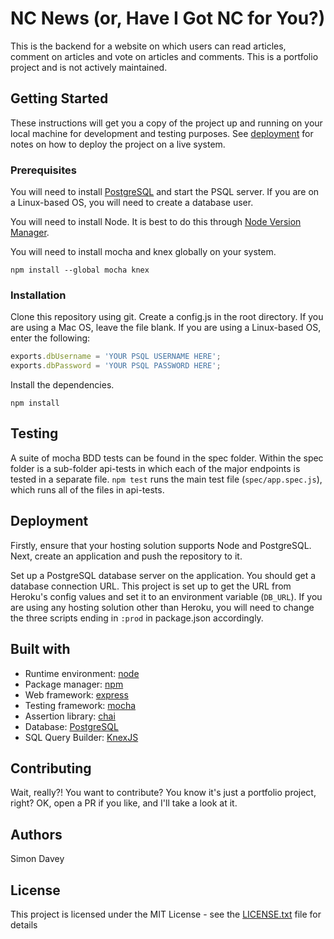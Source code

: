 # NC News (or, Have I Got NC for You?)

This is the backend for a website on which users can read articles, comment on articles and vote on articles and comments. This is a portfolio project and is not actively maintained.

## Getting Started
These instructions will get you a copy of the project up and running on your local machine for development and testing purposes. See [deployment](#deployment) for notes on how to deploy the project on a live system.

### Prerequisites
You will need to install [PostgreSQL](https://www.postgresql.org/) and start the PSQL server. If you are on a Linux-based OS, you will need to create a database user.

You will need to install Node. It is best to do this through [Node Version Manager](https://github.com/nvm-sh/nvm).

You will need to install mocha and knex globally on your system.

`npm install --global mocha knex`

### Installation
Clone this repository using git. Create a config.js in the root directory. If you are using a Mac OS, leave the file blank. If you are using a Linux-based OS, enter the following:
```javascript
exports.dbUsername = 'YOUR PSQL USERNAME HERE';
exports.dbPassword = 'YOUR PSQL PASSWORD HERE';
```

Install the dependencies.

`npm install`

## Testing
A suite of mocha BDD tests can be found in the spec folder. Within the spec folder is a sub-folder api-tests in which each of the major endpoints is tested in a separate file. `npm test` runs the main test file (`spec/app.spec.js`), which runs all of the files in api-tests.

## <a name='deployment'></a>Deployment
Firstly, ensure that your hosting solution supports Node and PostgreSQL. Next, create an application and push the repository to it.

Set up a PostgreSQL database server on the application. You should get a database connection URL. This project is set up to get the URL from Heroku's config values and set it to an environment variable (`DB_URL`). If you are using any hosting solution other than Heroku, you will need to change the three scripts ending in `:prod` in package.json accordingly.

## Built with
* Runtime environment: [node](https://nodejs.org/en/)
* Package manager: [npm](https://www.npmjs.com/)
* Web framework: [express](https://expressjs.com/)
* Testing framework: [mocha](https://mochajs.org/)
* Assertion library: [chai](https://www.chaijs.com/)
* Database: [PostgreSQL](https://www.postgresql.org/)
* SQL Query Builder: [KnexJS](https://knexjs.org/)

## Contributing
Wait, really?! You want to contribute? You know it's just a portfolio project, right? OK, open a PR if you like, and I'll take a look at it.

## Authors
Simon Davey

## License
This project is licensed under the MIT License - see the [LICENSE.txt](LICENSE.txt) file for details